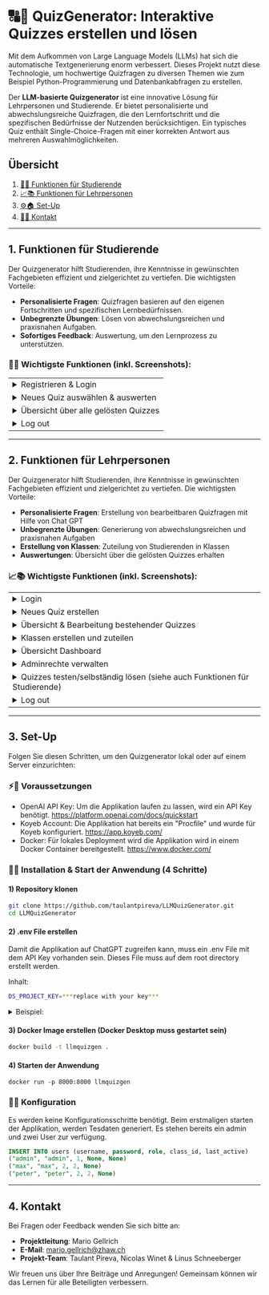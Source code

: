 # 🔠🎨 QuizGenerator: Interaktive Quizzes erstellen und lösen

Mit dem Aufkommen von Large Language Models (LLMs) hat sich die automatische Textgenerierung enorm verbessert. Dieses Projekt nutzt diese Technologie, um hochwertige Quizfragen zu diversen Themen wie zum Beispiel Python-Programmierung und Datenbankabfragen zu erstellen.

Der **LLM-basierte Quizgenerator** ist eine innovative Lösung für Lehrpersonen und Studierende. Er bietet personalisierte und abwechslungsreiche Quizfragen, die den Lernfortschritt und die spezifischen Bedürfnisse der Nutzenden berücksichtigen. Ein typisches Quiz enthält Single-Choice-Fragen mit einer korrekten Antwort aus mehreren Auswahlmöglichkeiten.

## Übersicht

1. [🔧💡 Funktionen für Studierende](#1-funktionen-für-studierende)
2. [📈📚 Funktionen für Lehrpersonen](#2-funktionen-für-lehrpersonen)
3. [⚙️🏠 Set-Up](#3-set-up)
4. [📢💬 Kontakt](#4-kontakt)

---

## 1. Funktionen für Studierende

Der Quizgenerator hilft Studierenden, ihre Kenntnisse in gewünschten Fachgebieten effizient und zielgerichtet zu vertiefen. Die wichtigsten Vorteile:

- **Personalisierte Fragen**: Quizfragen basieren auf den eigenen Fortschritten und spezifischen Lernbedürfnissen.
- **Unbegrenzte Übungen**: Lösen von abwechslungsreichen und praxisnahen Aufgaben.
- **Sofortiges Feedback**: Auswertung, um den Lernprozess zu unterstützen.

### 🔧💡 Wichtigste Funktionen (inkl. Screenshots):

  <table>
  <tr>
    <td>
      <details>
        <summary>Registrieren & Login</summary>
        <img width="647" alt="startpage:logiin" src="https://github.com/user-attachments/assets/d1a2a9bd-bc18-42bf-9c20-8306d759ad74" />
        <summary>Registrieren:</summary>
        <img width="1002" alt="register" src="https://github.com/user-attachments/assets/83004e84-c897-498d-9b2a-f3dd61f650cc" />
        Default: keiner Klasse zugeteilt.
        <summary>Fehler bei Registration:</summary>
        <img width="998" alt="fehler bei registration" src="https://github.com/user-attachments/assets/27917309-7772-4202-b92d-53bed26d1bc9" />
        <summary>Login mit neuem Account:</summary>
        <img width="1029" alt="neuer login" src="https://github.com/user-attachments/assets/4f6f467e-eb79-4ce5-a371-4800299fe6e5" />
        <summary>Username & Password (mit bestehendem Account):</summary>
        <img width="647" alt="Login" src="https://github.com/user-attachments/assets/75dab96f-7ade-470a-a59a-ea890fbdfee3" />
        <summary>Startpage:</summary>
        <img width="1072" alt="start dashboard" src="https://github.com/user-attachments/assets/d485be28-b667-45c7-89c1-7245da0a6c45" />
      </details>
    </td>
  </tr>
  <tr>
    <td>
      <details>
        <summary>Neues Quiz auswählen & auswerten</summary>
        <img width="913" alt="Bildschirmfoto 2025-01-31 um 17 33 30" src="https://github.com/user-attachments/assets/29578a8a-2f9f-4fa0-b2e1-cd3ab86294c1" />
        <summary>Quizfragen ausfüllen</summary>
        <img width="1072" alt="start quiz" src="https://github.com/user-attachments/assets/86c0bf0a-625d-4c16-8f0d-cfb157fc33b5" />
        <summary>Quiz abschliessen</summary>
        <img width="1072" alt="quiz abschliessen" src="https://github.com/user-attachments/assets/5a58c3af-e8f6-4019-a1a4-14292dfdf760" />
        <summary>Auswertung des Quizzes</summary>
        <img width="1072" alt="auswertung" src="https://github.com/user-attachments/assets/604ac840-2d25-484f-9fb7-c0f94da19c36" />
      </details>
    </td>
  </tr>
  <tr>
    <td>
      <details>
        <summary>Übersicht über alle gelösten Quizzes</summary>
        <img width="913" alt="Bildschirmfoto 2025-01-31 um 17 36 23" src="https://github.com/user-attachments/assets/a3d1655e-db58-40c0-9fc8-a93bdaff43ef" />
      </details>
    </td>
  </tr>
  <tr>
    <td>
      <details>
        <summary>Log out</summary>
        <img width="915" alt="logout" src="https://github.com/user-attachments/assets/6f4d9964-b897-4335-8766-98550ffdf957" />
      </details>
    </td>
  </tr>
</table>


---

## 2. Funktionen für Lehrpersonen

Der Quizgenerator hilft Studierenden, ihre Kenntnisse in gewünschten Fachgebieten effizient und zielgerichtet zu vertiefen. Die wichtigsten Vorteile:

- **Personalisierte Fragen**: Erstellung von bearbeitbaren Quizfragen mit Hilfe von Chat GPT
- **Unbegrenzte Übungen**: Generierung von abwechslungsreichen und praxisnahen Aufgaben
- **Erstellung von Klassen**: Zuteilung von Studierenden in Klassen
- **Auswertungen**: Übersicht über die gelösten Quizzes erhalten

### 📈📚 Wichtigste Funktionen (inkl. Screenshots):

  <table>
  <tr>
    <td>
      <details>
        <summary>Login</summary>
        <img width="727" alt="Bildschirmfoto 2025-01-31 um 17 00 23" src="https://github.com/user-attachments/assets/c7495188-6b41-44af-ab79-a454fd9f8e33" />
        <summary>Startpage</summary>
        <img width="1512" alt="Bildschirmfoto 2025-01-31 um 17 01 04" src="https://github.com/user-attachments/assets/2295ec27-2f37-4cb6-87bc-68a7a1d956f4" />
      </details>
    </td>
  </tr>
  <tr>
    <td>
      <details>
        <summary>Neues Quiz erstellen</summary>
        <img width="1512" alt="Bildschirmfoto 2025-01-31 um 17 01 04" src="https://github.com/user-attachments/assets/169310b5-13d0-4240-a204-798cf0164937" />
    </td>
  </tr>
  <tr>
    <td>
      <details>
        <summary>Übersicht & Bearbeitung bestehender Quizzes</summary>
        <img width="1433" alt="Bildschirmfoto 2025-01-31 um 17 01 19" src="https://github.com/user-attachments/assets/ff65f942-7e0f-4f5e-a48e-91be9c7f3ccc" />
        Info: Nur Quizzes die publiziert sind, können auch ausgeführt werden.
        <summary>Einzelne Fragen analysieren</summary>
        <img width="1433" alt="Bildschirmfoto 2025-01-31 um 17 01 30" src="https://github.com/user-attachments/assets/ab76328b-0cdf-4009-bf84-6da3b0b665f4" />
        <summary>Quiz und/oder einzelne Fragen bearbeiten</summary>
        <img width="1205" alt="Bildschirmfoto 2025-01-31 um 17 02 11" src="https://github.com/user-attachments/assets/5997df6f-33e8-49ed-ac60-926bb284658e" />
        <summary>Einzelne Fragen bearbeiten / Foto hinzufügen</summary>
        <img width="1114" alt="Bildschirmfoto 2025-01-31 um 17 02 45" src="https://github.com/user-attachments/assets/3e1f61cd-80e3-49f0-a24b-e1b28402b1a1" />
      </details>
    </td>
  </tr>
  <tr>
    <td>
      <details>
        <summary>Klassen erstellen und zuteilen</summary>
        <img width="1476" alt="Bildschirmfoto 2025-01-31 um 17 03 20" src="https://github.com/user-attachments/assets/2d173762-1ea8-4675-bf15-63bb229df2a4" />
        Info: Klassen können nur gelöscht werden, wenn es keine Studenten zugeteilt hat.
        <summary>Klassen erstellen</summary>
        <img width="1484" alt="Bildschirmfoto 2025-01-31 um 17 03 30" src="https://github.com/user-attachments/assets/f58dcfba-bc53-4335-a7b2-6f7f00c2613b" />
        <summary>Quizzes und/oder Studenten zuteilen</summary>
        <img width="1303" alt="Bildschirmfoto 2025-01-31 um 17 03 43" src="https://github.com/user-attachments/assets/db66b8c5-97ac-4d47-9e8b-a89f3e1c74af" />
        <summary>Quizzes zuteilen</summary>
        <img width="1121" alt="Bildschirmfoto 2025-01-31 um 17 03 57" src="https://github.com/user-attachments/assets/7a2bc26b-20e0-4133-8bef-764cd256efba" />
        <summary>Studenten zuteilen</summary>
        <img width="1121" alt="Bildschirmfoto 2025-01-31 um 17 04 10" src="https://github.com/user-attachments/assets/04955500-0cfb-4e39-a4aa-845d9812771d" />
      </details>
    </td>
  </tr>
  <tr>
    <td>
      <details>
        <summary>Übersicht Dashboard</summary>
        <img width="1073" alt="Bildschirmfoto 2025-01-31 um 18 19 58" src="https://github.com/user-attachments/assets/4e9c3100-4e86-4e0c-9396-59c2fb430ecc" />
        <summary>Klasse auswählen</summary>
        <img width="1042" alt="Bildschirmfoto 2025-01-31 um 17 05 06" src="https://github.com/user-attachments/assets/1f4e5ef1-0a89-4e32-8995-f5014c457a93" />
        <summary>Quiz auswählen </summary>
        <img width="1042" alt="Bildschirmfoto 2025-01-31 um 17 05 11" src="https://github.com/user-attachments/assets/0bf3772c-8298-4dd3-b6f4-26a6537aa28f" />
        <summary>Zeitraum auswählen </summary>
        <img width="1079" alt="Bildschirmfoto 2025-01-31 um 18 21 10" src="https://github.com/user-attachments/assets/82f9c2d9-991f-404c-883e-1200434086d6" />
        <summary>Auswertung: </summary>
        <img width="1079" alt="Bildschirmfoto 2025-01-31 um 18 21 25" src="https://github.com/user-attachments/assets/639fbd8e-d0ef-4f21-8879-5eb136dd4cc5" />
      </details>
    </td>
  </tr>
  <tr>
    <td>
      <details>
        <summary>Adminrechte verwalten</summary>
        <img width="1464" alt="Bildschirmfoto 2025-01-31 um 17 04 40" src="https://github.com/user-attachments/assets/6abeaa4c-ce78-43bf-834e-044c614c1843" />
      </details>
    </td>
  </tr>
  <tr>
    <td>
      <details>
        <summary>Quizzes testen/selbständig lösen (siehe auch Funktionen für Studierende)</summary>
        <img width="1028" alt="Bildschirmfoto 2025-01-31 um 17 05 48" src="https://github.com/user-attachments/assets/88f4cbbe-0559-4326-b0d9-ffb55f87dac1" />
      </details>
    </td>
  </tr>
  <tr>
    <td>
      <details>
        <summary>Log out</summary>
        <img width="327" alt="Bildschirmfoto 2025-01-31 um 18 15 20" src="https://github.com/user-attachments/assets/e9d01feb-fa84-4564-b8b2-21c0d8b10de2" />
      </details>
    </td>
  </tr>
</table>


---

## 3. Set-Up

Folgen Sie diesen Schritten, um den Quizgenerator lokal oder auf einem Server einzurichten:

### ⚡️🔋 Voraussetzungen
- OpenAI API Key: Um die Applikation laufen zu lassen, wird ein API Key benötigt. https://platform.openai.com/docs/quickstart
- Koyeb Account: Die Applikation hat bereits ein "Procfile" und wurde für Koyeb konfiguriert. https://app.koyeb.com/
- Docker: Für lokales Deployment wird die Applikation wird in einem Docker Container bereitgestellt. https://www.docker.com/

### 🔢📝 Installation & Start der Anwendung (4 Schritte)
#### 1) Repository klonen
```bash
git clone https://github.com/taulantpireva/LLMQuizGenerator.git
cd LLMQuizGenerator
```
#### 2) .env File erstellen
Damit die Applikation auf ChatGPT zugreifen kann, muss ein .env File mit dem API Key vorhanden sein. Dieses File muss auf dem root directory erstellt werden.

Inhalt:
```bash
DS_PROJECT_KEY=***replace with your key***
```
  <details>
          <summary>Beispiel:</summary>
          <img width="842" alt="env erstellen" src="https://github.com/user-attachments/assets/614d3f64-d04f-4e6e-80a6-42a69ef48cee" />
  </details>

#### 3) Docker Image erstellen (Docker Desktop muss gestartet sein)
```bash
docker build -t llmquizgen .
```
#### 4) Starten der Anwendung

```
docker run -p 8000:8000 llmquizgen
```

### 🔐🌐 Konfiguration
Es werden keine Konfigurationsschritte benötigt. Beim erstmaligen starten der Applikation, werden Tesdaten generiert.
Es stehen bereits ein admin und zwei User zur verfügung.
```sql
INSERT INTO users (username, password, role, class_id, last_active)
("admin", "admin", 1, None, None)
("max", "max", 2, 2, None)
("peter", "peter", 2, 2, None)
```
---

## 4. Kontakt

Bei Fragen oder Feedback wenden Sie sich bitte an:

- **Projektleitung**: Mario Gellrich
- **E-Mail**: mario.gellrich@zhaw.ch
- **Projekt-Team**: Taulant Pireva, Nicolas Winet & Linus Schneeberger

Wir freuen uns über Ihre Beiträge und Anregungen! Gemeinsam können wir das Lernen für alle Beteiligten verbessern.
